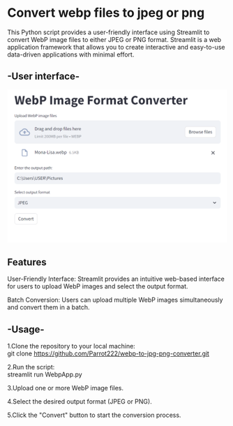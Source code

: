 # Convert webp files to jpeg or png
This Python script provides a user-friendly interface using Streamlit to convert WebP image files to either JPEG or PNG format. Streamlit is a web application framework that allows you to create interactive and easy-to-use data-driven applications with minimal effort.  
## -User interface-  
![image](https://github.com/Parrot222/Webp-Image-Format-Converter/blob/main/webp-converter.png)  
  
## Features
User-Friendly Interface: Streamlit provides an intuitive web-based interface for users to upload WebP images and select the output format.  
  
Batch Conversion: Users can upload multiple WebP images simultaneously and convert them in a batch.  
  
## -Usage-
1.Clone the repository to your local machine:  
git clone https://github.com/Parrot222/webp-to-jpg-png-converter.git  
  
2.Run the script:  
streamlit run WebpApp.py  
  
3.Upload one or more WebP image files.  
  
4.Select the desired output format (JPEG or PNG).  
  
5.Click the "Convert" button to start the conversion process.  
  
